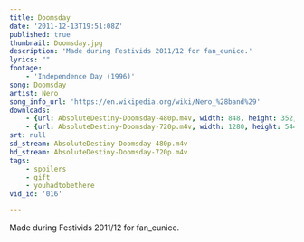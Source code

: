```yaml
---
title: Doomsday
date: '2011-12-13T19:51:08Z'
published: true
thumbnail: Doomsday.jpg
description: 'Made during Festivids 2011/12 for fan_eunice.'
lyrics: ""
footage:
    - 'Independence Day (1996)'
song: Doomsday
artist: Nero
song_info_url: 'https://en.wikipedia.org/wiki/Nero_%28band%29'
downloads:
    - {url: AbsoluteDestiny-Doomsday-480p.m4v, width: 848, height: 352, mimetype: video/mp4}
    - {url: AbsoluteDestiny-Doomsday-720p.m4v, width: 1280, height: 544, mimetype: video/mp4}
srt: null
sd_stream: AbsoluteDestiny-Doomsday-480p.m4v
hd_stream: AbsoluteDestiny-Doomsday-720p.m4v
tags:
    - spoilers
    - gift
    - youhadtobethere
vid_id: '016'

---
```

Made during Festivids 2011/12 for fan_eunice.